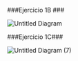 ###Ejercicio 1B ###

![Untitled Diagram](https://user-images.githubusercontent.com/69722554/124388308-c6a92880-dcb8-11eb-84fa-cbe6d943dc87.png)


###Ejercicio 1C###

![Untitled Diagram (7)](https://user-images.githubusercontent.com/69722554/124388995-a5960700-dcbb-11eb-8b3c-0cccedb04dc0.png)

